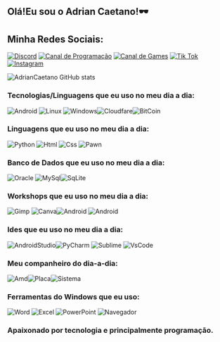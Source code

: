 ## Olá!Eu sou o Adrian Caetano!🕶️

## Minha Redes Sociais:
[![Discord](https://img.shields.io/badge/Discord-7289DA?style=for-the-badge&logo=discord&logoColor=white)](https://discord.gg/VqgxZJyvtF)
[![Canal de Programação](https://img.shields.io/badge/YouTube-FF0000?style=for-the-badge&logo=youtube&logoColor=white)](https://www.youtube.com/channel/UCuw-vlsK0vfVN-A6_VK3GiQ)
[![Canal de Games](https://img.shields.io/badge/YouTube-FF0000?style=for-the-badge&logo=youtube&logoColor=white)](https://www.youtube.com/channel/UC-cGrsCHRXF_dWlE8u3S3Cw)
[![Tik Tok](https://img.shields.io/badge/TikTok-000000?style=for-the-badge&logo=tiktok&logoColor=white)](https://www.tiktok.com/@adrian.caetano.privado)
[![Instagram](https://img.shields.io/badge/Instagram-E4405F?style=for-the-badge&logo=instagram&logoColor=white)](https://www.instagram.com/adriancaetano00/)

![AdrianCaetano GitHub stats](https://github-readme-stats.vercel.app/api?username=AdrianCaetano&show_icons=true&theme=radical)

### Tecnologias/Linguagens que eu uso no meu dia a dia:
![Android](https://img.shields.io/badge/Android-3DDC84?style=for-the-badge&logo=android&logoColor=white) ![Linux](https://img.shields.io/badge/Linux-FCC624?style=for-the-badge&logo=linux&logoColor=black) ![Windows](https://img.shields.io/badge/Windows-0078D6?style=for-the-badge&logo=windows&logoColor=white)![Cloudfare](https://img.shields.io/badge/Cloudflare-F38020?style=for-the-badge&logo=Cloudflare&logoColor=white)![BitCoin](https://img.shields.io/badge/Bitcoin-000000?style=for-the-badge&logo=bitcoin&logoColor=white)
### Linguagens que eu uso no meu dia a dia:
![Python](https://img.shields.io/badge/Python-3776AB?style=for-the-badge&logo=python&logoColor=white) ![Html](https://img.shields.io/badge/HTML-239120?style=for-the-badge&logo=html5&logoColor=white) ![Css](https://img.shields.io/badge/CSS-239120?&style=for-the-badge&logo=css3&logoColor=white) ![Pawn](https://img.shields.io/badge/Pawn-ED8B00?style=for-the-badge&logo=openjdk&logoColor=white) 
### Banco de Dados que eu uso no meu dia a dia:
![Oracle](https://img.shields.io/badge/Oracle-F80000?style=for-the-badge&logo=oracle&logoColor=black) 
![MySql](https://img.shields.io/badge/MySQL-00000F?style=for-the-badge&logo=mysql&logoColor=white)![SqLite](https://img.shields.io/badge/SQLite-07405E?style=for-the-badge&logo=sqlite&logoColor=white)
### Workshops que eu uso no meu dia a dia:
![Gimp](https://img.shields.io/badge/gimp-5C5543?style=for-the-badge&logo=gimp&logoColor=white) ![Canva](https://img.shields.io/badge/Canva-%2300C4CC.svg?&style=for-the-badge&logo=Canva&logoColor=white)![Android](https://img.shields.io/badge/Android-3DDC84?style=for-the-badge&logo=android&logoColor=white) ![Android](https://img.shields.io/badge/Android-3DDC84?style=for-the-badge&logo=android&logoColor=white) 
### Ides que eu uso no meu dia a dia:
![AndroidStudio](https://img.shields.io/badge/Android_Studio-3DDC84?style=for-the-badge&logo=android-studio&logoColor=white)![PyCharm](https://img.shields.io/badge/PyCharm-000000.svg?&style=for-the-badge&logo=PyCharm&logoColor=white) ![Sublime](https://img.shields.io/badge/sublime_text-%23575757.svg?&style=for-the-badge&logo=sublime-text&logoColor=important) ![VsCode](https://img.shields.io/badge/Visual_Studio_Code-0078D4?style=for-the-badge&logo=visual%20studio%20code&logoColor=white) 
### Meu companheiro do dia-a-dia:
![Amd](https://img.shields.io/badge/Processador-Ryzen_5_3600-ED1C24?style=for-the-badge&logo=amd&logoColor=white)![Placa](https://img.shields.io/badge/Video-Radeon_RX_1650-ED1C24?style=for-the-badge&logo=amd&logoColor=white)![Sistema](https://img.shields.io/badge/Windows-Windows_11-0078D6?style=for-the-badge&logo=windows&logoColor=white) 
### Ferramentas do Windows que eu uso:
![Word](https://img.shields.io/badge/Microsoft_Word-2B579A?style=for-the-badge&logo=microsoft-word&logoColor=whit)
![Excel](https://img.shields.io/badge/Microsoft_Excel-217346?style=for-the-badge&logo=microsoft-excel&logoColor=white)
![PowerPoint](https://img.shields.io/badge/Microsoft_PowerPoint-B7472A?style=for-the-badge&logo=microsoft-powerpoint&logoColor=white)
![Navegador](https://img.shields.io/badge/Opera-FF1B2D?style=for-the-badge&logo=Opera&logoColor=white)

### Apaixonado por tecnologia e principalmente programação.

